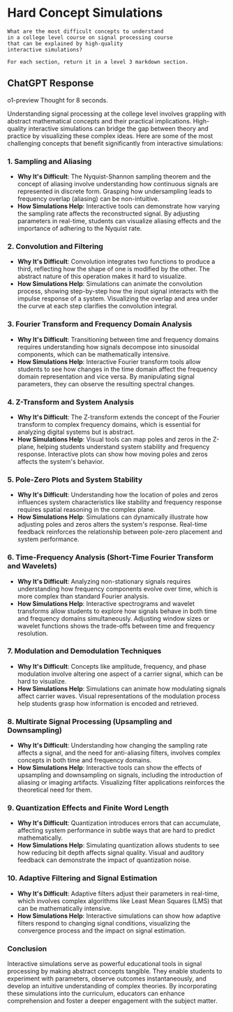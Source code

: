 # Hard Concept Simulations

```linenums="0"
What are the most difficult concepts to understand
in a college level course on signal processing course
that can be explained by high-quality
interactive simulations?

For each section, return it in a level 3 markdown section.
```

## ChatGPT Response

o1-preview Thought for 8 seconds.

Understanding signal processing at the college level involves grappling with abstract mathematical concepts and their practical implications. High-quality interactive simulations can bridge the gap between theory and practice by visualizing these complex ideas. Here are some of the most challenging concepts that benefit significantly from interactive simulations:

### 1. Sampling and Aliasing

-   **Why It's Difficult**: The Nyquist-Shannon sampling theorem and the concept of aliasing involve understanding how continuous signals are represented in discrete form. Grasping how undersampling leads to frequency overlap (aliasing) can be non-intuitive.
-   **How Simulations Help**: Interactive tools can demonstrate how varying the sampling rate affects the reconstructed signal. By adjusting parameters in real-time, students can visualize aliasing effects and the importance of adhering to the Nyquist rate.

### 2. Convolution and Filtering

-   **Why It's Difficult**: Convolution integrates two functions to produce a third, reflecting how the shape of one is modified by the other. The abstract nature of this operation makes it hard to visualize.
-   **How Simulations Help**: Simulations can animate the convolution process, showing step-by-step how the input signal interacts with the impulse response of a system. Visualizing the overlap and area under the curve at each step clarifies the convolution integral.

### 3. Fourier Transform and Frequency Domain Analysis

-   **Why It's Difficult**: Transitioning between time and frequency domains requires understanding how signals decompose into sinusoidal components, which can be mathematically intensive.
-   **How Simulations Help**: Interactive Fourier transform tools allow students to see how changes in the time domain affect the frequency domain representation and vice versa. By manipulating signal parameters, they can observe the resulting spectral changes.

### 4. Z-Transform and System Analysis

-   **Why It's Difficult**: The Z-transform extends the concept of the Fourier transform to complex frequency domains, which is essential for analyzing digital systems but is abstract.
-   **How Simulations Help**: Visual tools can map poles and zeros in the Z-plane, helping students understand system stability and frequency response. Interactive plots can show how moving poles and zeros affects the system's behavior.

### 5. Pole-Zero Plots and System Stability

-   **Why It's Difficult**: Understanding how the location of poles and zeros influences system characteristics like stability and frequency response requires spatial reasoning in the complex plane.
-   **How Simulations Help**: Simulations can dynamically illustrate how adjusting poles and zeros alters the system's response. Real-time feedback reinforces the relationship between pole-zero placement and system performance.

### 6. Time-Frequency Analysis (Short-Time Fourier Transform and Wavelets)

-   **Why It's Difficult**: Analyzing non-stationary signals requires understanding how frequency components evolve over time, which is more complex than standard Fourier analysis.
-   **How Simulations Help**: Interactive spectrograms and wavelet transforms allow students to explore how signals behave in both time and frequency domains simultaneously. Adjusting window sizes or wavelet functions shows the trade-offs between time and frequency resolution.

### 7. Modulation and Demodulation Techniques

-   **Why It's Difficult**: Concepts like amplitude, frequency, and phase modulation involve altering one aspect of a carrier signal, which can be hard to visualize.
-   **How Simulations Help**: Simulations can animate how modulating signals affect carrier waves. Visual representations of the modulation process help students grasp how information is encoded and retrieved.

### 8. Multirate Signal Processing (Upsampling and Downsampling)

-   **Why It's Difficult**: Understanding how changing the sampling rate affects a signal, and the need for anti-aliasing filters, involves complex concepts in both time and frequency domains.
-   **How Simulations Help**: Interactive tools can show the effects of upsampling and downsampling on signals, including the introduction of aliasing or imaging artifacts. Visualizing filter applications reinforces the theoretical need for them.

### 9. Quantization Effects and Finite Word Length

-   **Why It's Difficult**: Quantization introduces errors that can accumulate, affecting system performance in subtle ways that are hard to predict mathematically.
-   **How Simulations Help**: Simulating quantization allows students to see how reducing bit depth affects signal quality. Visual and auditory feedback can demonstrate the impact of quantization noise.

### 10. Adaptive Filtering and Signal Estimation

-   **Why It's Difficult**: Adaptive filters adjust their parameters in real-time, which involves complex algorithms like Least Mean Squares (LMS) that can be mathematically intensive.
-   **How Simulations Help**: Interactive simulations can show how adaptive filters respond to changing signal conditions, visualizing the convergence process and the impact on signal estimation.

### Conclusion

Interactive simulations serve as powerful educational tools in signal processing by making abstract concepts tangible. They enable students to experiment with parameters, observe outcomes instantaneously, and develop an intuitive understanding of complex theories. By incorporating these simulations into the curriculum, educators can enhance comprehension and foster a deeper engagement with the subject matter.